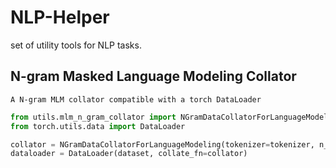 # NLP-Helper
set of utility tools for NLP tasks.

## N-gram Masked Language Modeling Collator
    A N-gram MLM collator compatible with a torch DataLoader
```python
from utils.mlm_n_gram_collator import NGramDataCollatorForLanguageModeling
from torch.utils.data import DataLoader

collator = NGramDataCollatorForLanguageModeling(tokenizer=tokenizer, n_gram=3, mlm_probality=.15)
dataloader = DataLoader(dataset, collate_fn=collator)
```